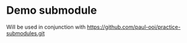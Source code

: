 # Demo submodule

Will be used in conjunction with https://github.com/paul-ooi/practice-submodules.git